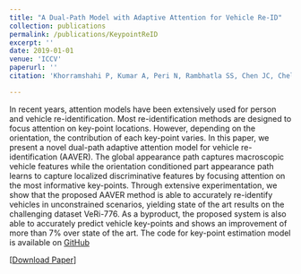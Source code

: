 ```yaml
---
title: "A Dual-Path Model with Adaptive Attention for Vehicle Re-ID"
collection: publications
permalink: /publications/KeypointReID
excerpt: ''
date: 2019-01-01
venue: 'ICCV'
paperurl: ''
citation: 'Khorramshahi P, Kumar A, Peri N, Rambhatla SS, Chen JC, Chellappa R. A Dual-Path Model with Adaptive Attention for Vehicle Re-ID'

---
```

In recent years, attention models have been extensively used for person and vehicle re-identification. Most re-identification methods are designed to focus attention on key-point locations. However, depending on the orientation, the contribution of each key-point varies. In this paper, we present a novel dual-path adaptive attention model for vehicle re-identification (AAVER). The global appearance path captures macroscopic vehicle features while the orientation conditioned part appearance path learns to capture localized discriminative features by focusing attention on the most informative key-points. Through extensive experimentation, we show that the proposed AAVER method is able to accurately re-identify vehicles in unconstrained scenarios, yielding state of the art results on the challenging dataset VeRi-776. As a byproduct, the proposed system is also able to accurately predict vehicle key-points and shows an improvement of more than 7% over state of the art. The code for key-point estimation model is available on [GitHub](https://github.com/Pirazh/Vehicle_Key_Point_Orientation_Estimation)

[[Download Paper](http://neeharperi.com/files/KeypointReID.pdf)]